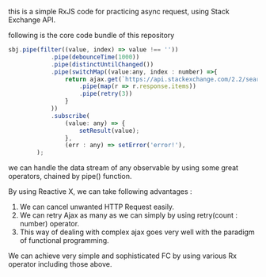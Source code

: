 this is a simple RxJS code for practicing async request, using Stack Exchange API.

following is the core code bundle of this repository

```javascript
sbj.pipe(filter((value, index) => value !== ''))
            .pipe(debounceTime(1000))
            .pipe(distinctUntilChanged())
            .pipe(switchMap((value:any, index : number) =>{
                return ajax.get(`https://api.stackexchange.com/2.2/search?order=desc&sort=activity&intitle=${value}&site=stackoverflow`)
                    .pipe(map(r => r.response.items))
                    .pipe(retry(3))
                }
            ))
            .subscribe(
                (value: any) => {
                    setResult(value);
                },
                (err : any) => setError('error!'),
        );
```

we can handle the data stream of any observable by using some great operators, chained by pipe() function.

By using Reactive X, we can take following advantages :
1. We can cancel unwanted HTTP Request easily.
2. We can retry Ajax as many as we can simply by using retry(count : number) operator.
3. This way of dealing with complex ajax goes very well with the paradigm of functional programming.

We can achieve very simple and sophisticated FC by using various Rx operator including those above.